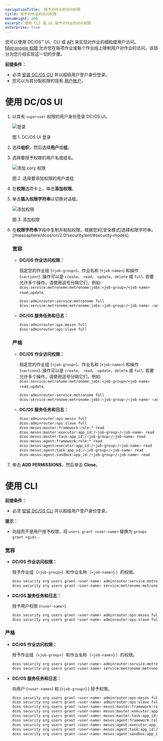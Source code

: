 ```yaml
---
navigationTitle:  授予对作业的访问权限
title: 授予对作业的访问权限
menuWeight: 200
excerpt: 使用 CLI 或 UI 授予对作业的访问权限
enterprise: true
---
```


您可以使用 DC/OS&trade; UI、CLI 或 [API](/mesosphere/dcos/cn/2.0/security/ent/iam-api/) 来实现对作业的细粒度用户访问。[Metronome 权限](/mesosphere/dcos/cn/2.0/security/ent/perms-reference/#marathon-metronome) 允许您在每项作业或每个作业组上限制用户对作业的访问。该部分为您介绍实现这一切的步骤。

**前提条件：**

- 必须 [安装 DC/OS CLI](/mesosphere/dcos/cn/2.0/cli/install/) 并以超级用户登户身份登录。
- 您可以为其分配权限的现有 [用户帐户](/mesosphere/dcos/cn/2.0/security/ent/users-groups/)。

<a name="job-group-access-via-ui"></a>

# 使用 DC/OS UI

1. 以具有 `superuser` 权限的用户身份登录 DC/OS UI。

   ![登录](/mesosphere/dcos/cn/2.0/img/LOGIN-EE-Modal_View-1_12.png)

   图 1. DC/OS UI 登录

1. 选择**组织**，然后选择**用户**或**组**。

1. 选择要授予权限的用户名或组名。

    ![添加 cory 权限](/mesosphere/dcos/cn/2.0/img/GUI-Organization-Users-Users_List_View_w_Users-1_12.png)

    图 2. 选择要添加权限的用户或组

1. 在**权限**选项卡上，单击**添加权限**。

1. 单击**插入权限字符串**以切换对话框。

    ![添加权限](/mesosphere/dcos/cn/2.0/img/GUI-Organization-Users-User_Alice_Add_Gen_Perms-1_12.png)

    图 3. 添加权限

1. 在**权限字符串**字段中复制并粘贴权限。根据您的[安全模式]选择权限字符串。(/mesosphere/dcos/cn/2.0/security/ent/#security-modes).

    ### 宽容

    - **DC/OS 作业访问权限：**

       指定您的作业组 (`<job-group>`)、作业名称 (`<job-name>`) 和操作 (`<action>`). 操作可以是 `create`、 `read`、 `update`、`delete` 或 `full`. 若要允许多个操作，请使用逗号分隔它们，例如: `dcos:service:metronome:metronome:jobs:<job-group>/<job-name> read,update`.

       ```bash
       dcos:adminrouter:service:metronome full
       dcos:service:metronome:metronome:jobs:<job-group>/<job-name> <action>
       ```

    - **DC/OS 服务任务和日志：**

       ```bash
       dcos:adminrouter:ops:mesos full
       dcos:adminrouter:ops:slave full
       ```

    ### 严格

    - **DC/OS 作业访问权限：**

       指定您的作业组 (`<job-group>`)、作业名称 (`<job-name>`) 和操作 (`<action>`). 操作可以是 `create`、 `read`、 `update`、`delete` 或 `full`. 若要允许多个操作，请使用逗号分隔它们，例如: `dcos:service:metronome:metronome:jobs:<job-group>/<job-name> read,update`.

       ```bash
       dcos:adminrouter:service:metronome full
       dcos:service:metronome:metronome:jobs:<job-group>/<job-name> <action>
       ```

    - **DC/OS 服务任务和日志：**

       ```bash
       dcos:adminrouter:ops:mesos full
       dcos:adminrouter:ops:slave full
       dcos:mesos:master:framework:role:* read
       dcos:mesos:master:executor:app_id:/<job-group>/<job-name> read
       dcos:mesos:master:task:app_id:/<job-group>/<job-name> read
       dcos:mesos:agent:framework:role:* read
       dcos:mesos:agent:executor:app_id:/<job-group>/<job-name> read
       dcos:mesos:agent:task:app_id:/<job-group>/<job-name> read
       dcos:mesos:agent:sandbox:app_id:/<job-group>/<job-name> read
       ```       

1. 单击 **ADD PERMISSIONS**，然后单击 **Close**。


# <a name="job-group-access-via-cli"></a>使用 CLI

**前提条件：**

- 必须 [安装 DC/OS CLI](/mesosphere/dcos/cn/2.0/cli/install/) 并以超级用户登户身份登录。

**提示：**

- 向组而不是用户授予权限，将 `users grant <user-name>` 替换为 `groups grant <gid>`.

### 宽容

- **DC/OS 作业访问权限：**

    授予作业组（`<job-group>`）和作业名称（`<job-name>`).）的权限。

    ```bash
    dcos security org users grant <user-name> adminrouter:service:metronome full --description "Controls access to Metronome services"
    dcos security org users grant <user-name> service:metronome:metronome:jobs:<job-group>/<job-name> full --description "Controls access to <job-group>/<job-name>"
    ```

- **DC/OS 服务任务和日志：**

    授予用户权限 (`<user-name>`).

    ```bash
    dcos security org users grant <user-name> adminrouter:ops:mesos full --description "Grants access to the Mesos master API/UI and task details"
    dcos security org users grant <user-name> adminrouter:ops:slave full --description "Grants access to the Mesos agent API/UI and task details such as logs"
    ```   

### 严格

- **DC/OS 作业访问权限：**

    授予作业组（`<job-group>`）和作业名称（`<job-name>`).）的权限。

    ```bash
    dcos security org users grant <user-name> adminrouter:service:metronome full --description "Controls access to Metronome services"
    dcos security org users grant <user-name> service:metronome:metronome:jobs:<job-group>/<job-name> full --description "Controls access to <job-group>/<job-name>"
    ```

- **DC/OS 服务任务和日志：**

    向用户 (`<user-name>`) 和 (`<job-group>`).) 授予权限。

    ```bash
    dcos security org users grant <user-name> adminrouter:ops:mesos full --description "Grants access to the Mesos master API/UI and task details"
    dcos security org users grant <user-name> adminrouter:ops:slave full --description "Grants access to the Mesos agent API/UI and task details such as logs"
    dcos security org users grant <user-name> mesos:master:framework:role:* read --description "Controls access to frameworks registered with the Mesos default role"
    dcos security org users grant <user-name> mesos:master:executor:app_id:/<job-group>/<job-name> read --description "Controls access to executors running inside <job-group>/<job-name>"
    dcos security org users grant <user-name> mesos:master:task:app_id:/<job-group>/<job-name> read --description "Controls access to tasks running inside <job-group>/<job-name>"
    dcos security org users grant <user-name> mesos:agent:framework:role:* read --description "Controls access to information about frameworks registered under the Mesos default role"
    dcos security org users grant <user-name> mesos:agent:executor:app_id:/<job-group>/<job-name> read --description "Controls access to executors running inside <job-group>/<job-name>"
    dcos security org users grant <user-name> mesos:agent:task:app_id:/<job-group>/<job-name> read --description "Controls access to tasks running inside <job-group>/<job-name>"
    dcos security org users grant <user-name> mesos:agent:sandbox:app_id:/<gid>/ read --description "Controls access to the sandboxes of <job-group>/<job-name>"
    ```
